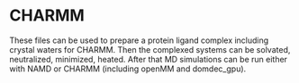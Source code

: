 # CHARMM
These files can be used to prepare a protein ligand complex including crystal waters for CHARMM.
Then the complexed systems can be solvated, neutralized, minimized, heated.
After that MD simulations can be run either with NAMD or CHARMM (including openMM and domdec_gpu).
